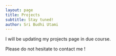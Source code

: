 ```yaml
---
layout: page
title: Projects
subtitle: Stay tuned!
author: Sri Budhi Utami
---
```


I will be updating my projects page in due course.

Please do not hesitate to contact me !
